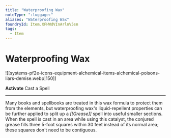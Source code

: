 ```yaml
---
title: "Waterproofing Wax"
noteType: ":luggage:"
aliases: "Waterproofing Wax"
foundryId: Item.XFHWdVInArlnV5sn
tags:
  - Item
---
```


# Waterproofing Wax
![[systems-pf2e-icons-equipment-alchemical-items-alchemical-poisons-liars-demise.webp|150]]

**Activate** Cast a Spell

* * *

Many books and spellbooks are treated in this wax formula to protect them from the elements, but waterproofing wax's liquid-repellent properties can be further applied to split up a _[[Grease]]_ spell into useful smaller sections. When the spell is cast in an area while using this catalyst, the conjured grease fills three 5-foot squares within 30 feet instead of its normal area; these squares don't need to be contiguous.
